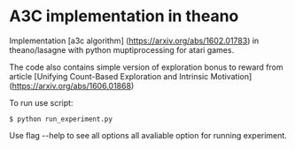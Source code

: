 # A3C implementation in theano

Implementation [a3c algorithm] (https://arxiv.org/abs/1602.01783) in theano/lasagne with python muptiprocessing for atari games.

The code also contains simple version of exploration bonus to reward from article [Unifying Count-Based Exploration and Intrinsic Motivation] (https://arxiv.org/abs/1606.01868)  

To run use script:

    $ python run_experiment.py
 
Use flag --help to see all options all avaliable option for running experiment.
